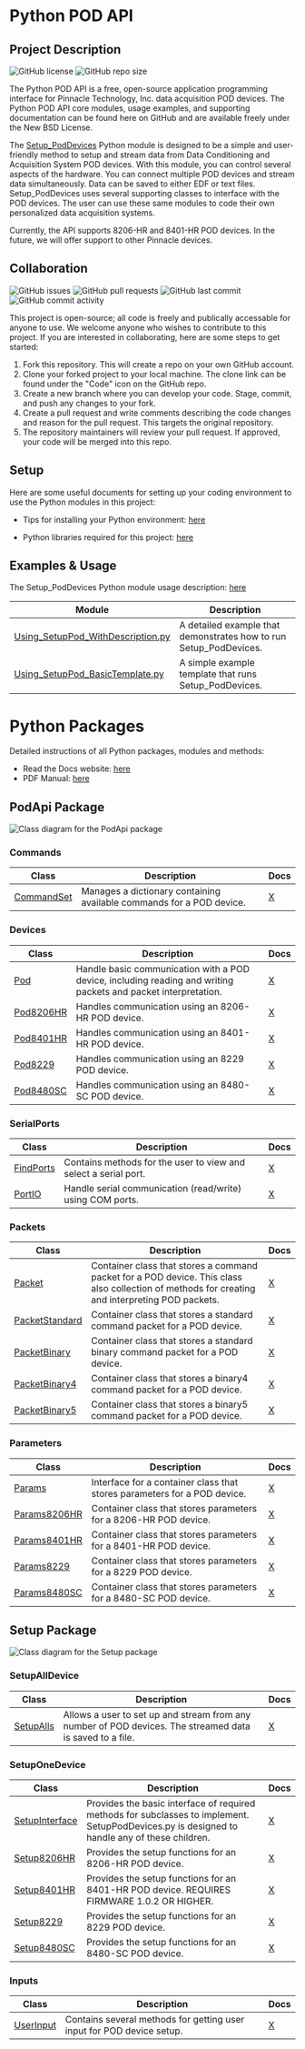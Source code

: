 # Python POD API

## Project Description 

![GitHub license](https://img.shields.io/github/license/Pinnacle-Technology-Inc/Python-POD-API)
![GitHub repo size](https://img.shields.io/github/repo-size/Pinnacle-Technology-Inc/Python-POD-API)

The Python POD API is a free, open-source application programming interface for Pinnacle Technology, Inc. data acquisition POD devices. The Python POD API core modules, usage examples, and supporting documentation can be found here on GitHub and are available freely under the New BSD License. 

The [Setup_PodDevices](/Documents/API_Manuals/Setup_PodDevices-Usage.pdf) Python module is designed to be a simple and user-friendly method to setup and stream data from Data Conditioning and Acquisition System POD devices. With this module, you can control several aspects of the hardware. You can connect multiple POD devices and stream data simultaneously. Data can be saved to either EDF or text files. Setup_PodDevices uses several supporting classes to interface with the POD devices. The user can use these same modules to code their own personalized data acquisition systems. 

Currently, the API supports 8206-HR and 8401-HR POD devices. In the future, we will offer support to other Pinnacle devices. 

## Collaboration 

![GitHub issues](https://img.shields.io/github/issues-raw/Pinnacle-Technology-Inc/Python-POD-API)
![GitHub pull requests](https://img.shields.io/github/issues-pr-raw/Pinnacle-Technology-Inc/Python-POD-API)
![GitHub last commit](https://img.shields.io/github/last-commit/Pinnacle-Technology-Inc/Python-POD-API)
![GitHub commit activity](https://img.shields.io/github/commit-activity/m/Pinnacle-Technology-Inc/Python-POD-API)

This project is open-source; all code is freely and publically accessable for anyone to use. We welcome anyone who wishes to contribute to this project. If you are interested in collaborating, here are some steps to get started: 

1. Fork this repository. This will create a repo on your own GitHub account.
2. Clone your forked project to your local machine. The clone link can be found under the "Code" icon on the GitHub repo.
3. Create a new branch where you can develop your code. Stage, commit, and push any changes to your fork.
4. Create a pull request and write comments describing the code changes and reason for the pull request. This targets the original repository.
5. The repository maintainers will review your pull request. If approved, your code will be merged into this repo. 

## Setup

Here are some useful documents for setting up your coding environment to use the Python modules in this project:

* Tips for installing your Python environment: [here](/Documents/Programming_Tutorials/PythonEnviornmentTips.txt)

* Python libraries required for this project: [here](/Code/requirements.txt)

## Examples & Usage 

The Setup_PodDevices Python module usage description: [here](/Documents/API_Manuals/Setup_PodDevices-Usage.pdf)

| Module                                                                                | Description                                                       |
|---------------------------------------------------------------------------------------|-------------------------------------------------------------------|
| [Using_SetupPod_WithDescription.py](/Code/Examples/Using_SetupPod_WithDescription.py) | A detailed example that demonstrates how to run Setup_PodDevices. |
| [Using_SetupPod_BasicTemplate.py](/Code/Examples/Using_SetupPod_BasicTemplate.py)     | A simple example template that runs Setup_PodDevices.             |

# Python Packages 

Detailed instructions of all Python packages, modules and methods: 
* Read the Docs website: [here](https://python-pod-api.readthedocs.io/en/latest/)
* PDF Manual: [here](/Documents/API_Manuals/Python_POD_API_Manual.pdf)

## PodApi Package

![Class diagram for the PodApi package](/Documents/Diagrams/class-diagrams-PodApi.png)

### Commands

| Class                                              | Description                                                          | Docs  |
|----------------------------------------------------|----------------------------------------------------------------------|-------|
| [CommandSet](/Code/PodApi/Commands/PodCommands.py) | Manages a dictionary containing available commands for a POD device. | [X]() |

### Devices

| Class                                                    | Description                                         | Docs |
|----------------------------------------------------------|-----------------------------------------------------|------|
| [Pod](/Code/PodApi/Devices/BasicPodProtocol.py)          | Handle basic communication with a POD device, including reading and writing packets and packet interpretation. | [X]() |
| [Pod8206HR](/Code/PodApi/Devices/PodDevice_8206HR.py.py) | Handles communication using an 8206-HR POD device.  | [X]() |
| [Pod8401HR](/Code/PodApi/Devices/PodDevice_8401HR.py)    | Handles communication using an 8401-HR POD device.  | [X]() |
| [Pod8229](/Code/PodApi/Devices/PodDevice_8229.py)        | Handles communication using an 8229 POD device.     | [X]() | 
| [Pod8480SC](/Code/PodApi/Devices/PodDevice_8480SC.py)    |  Handles communication using an 8480-SC POD device. | [X]() | 
 
### SerialPorts

| Class                                                       | Description                                                     | Docs  |
|-------------------------------------------------------------|-----------------------------------------------------------------|-------|
| [FindPorts](/Code/PodApi/Devices/SerialPorts/PortAccess.py) | Contains methods for the user to view and select a serial port. | [X]() |
| [PortIO](/Code/PodApi/Devices/SerialPorts/SerialComm.py)    | Handle serial communication (read/write) using COM ports.       | [X]() |

### Packets

| Class                                              | Description                                                                    | Docs  |
|----------------------------------------------------|--------------------------------------------------------------------------------|-------|
| [Packet](/Code/PodApi/Packets/Packet.py)           | Container class that stores a command packet for a POD device. This class also collection of methods for creating and interpreting POD packets. | [X]() |
| [PacketStandard](/Code/PodApi/Packets/Standard.py) | Container class that stores a standard command packet for a POD device.        | [X]() |
| [PacketBinary](/Code/PodApi/Packets/Binary.py)     | Container class that stores a standard binary command packet for a POD device. | [X]() |
| [PacketBinary4](/Code/PodApi/Packets/Binary4.py)   | Container class that stores a binary4 command packet for a POD device.         | [X]() |
| [PacketBinary5](/Code/PodApi/Packets/Binary5.py)   | Container class that stores a binary5 command packet for a POD device.         | [X]() |

### Parameters

| Class                                                   | Description                                                              | Docs  |
|---------------------------------------------------------|--------------------------------------------------------------------------|-------|
| [Params](/Code/PodApi/Parameters/ParamsBasic.py)        | Interface for a container class that stores parameters for a POD device. | [X]() | 
| [Params8206HR](/Code/PodApi/Parameters/Params8206HR.py) | Container class that stores parameters for a 8206-HR POD device.         | [X]() | 
| [Params8401HR](/Code/PodApi/Parameters/Params8401HR.py) | Container class that stores parameters for a 8401-HR POD device.         | [X]() | 
| [Params8229](/Code/PodApi/Parameters/Params8229.py)     | Container class that stores parameters for a 8229 POD device.            | [X]() | 
| [Params8480SC](/Code/PodApi/Parameters/Params8480SC.py) | Container class that stores parameters for a 8480-SC POD device.         | [X]() | 

## Setup Package

![Class diagram for the Setup package](/Documents/Diagrams/class-diagrams-Setup.png)

### SetupAllDevice

| Class                                                        | Description                                                              | Docs  |
|--------------------------------------------------------------|--------------------------------------------------------------------------|-------|
| [SetupAlls](/Code/Setup/SetupAllDevices/Setup_PodDevices.py) | Allows a user to set up and stream from any number of POD devices. The streamed data is saved to a file. | [X]() |

### SetupOneDevice

| Class                                                               | Description                                             | Docs  |
|---------------------------------------------------------------------|---------------------------------------------------------|-------|
| [SetupInterface](/Code/Setup/SetupOneDevice/Setup_PodInterface.py) | Provides the basic interface of required methods for subclasses to implement. SetupPodDevices.py is designed to handle any of these children. | [X]() |
| [Setup8206HR](/Code/Setup/SetupOneDevice/Setup_8206HR.py)          | Provides the setup functions for an 8206-HR POD device. | [X]() |
| [Setup8401HR](/Code/Setup/SetupOneDevice/Setup_8401HR.py)          | Provides the setup functions for an 8401-HR POD device. REQUIRES FIRMWARE 1.0.2 OR HIGHER. | [X]() |
| [Setup8229](/Code/Setup/SetupOneDevice/Setup_8229.py)              | Provides the setup functions for an 8229 POD device.    | [X]() |
| [Setup8480SC](/Code/Setup/SetupOneDevice/Setup_8480SC.py)          | Provides the setup functions for an 8480-SC POD device. | [X]() |

### Inputs

| Class                                           | Description                                                           | Docs  |
|-------------------------------------------------|-----------------------------------------------------------------------|-------|
| [UserInput](/Code/Setup/Inputs/GetUserInput.py) | Contains several methods for getting user input for POD device setup. | [X]() |
